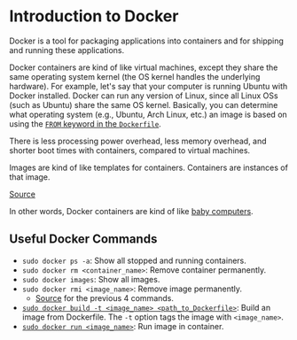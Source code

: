 # Introduction to Docker

Docker is a tool for packaging applications into containers and for shipping and running these
applications.

Docker containers are kind of like virtual machines, except they share the same operating system
kernel (the OS kernel handles the underlying hardware). For example, let's say that your computer is
running Ubuntu with Docker installed. Docker can run any version of Linux, since all Linux OSs
(such as Ubuntu) share the same OS kernel. Basically, you can determine what operating system
(e.g., Ubuntu, Arch Linux, etc.) an image is based on using the
[`FROM` keyword in the `Dockerfile`](https://docs.docker.com/engine/reference/builder/#from).

There is less processing power overhead, less memory overhead, and shorter boot times with
containers, compared to virtual machines.

Images are kind of like templates for containers. Containers are instances of that image.

[Source](https://www.youtube.com/watch?v=fqMOX6JJhGo)

In other words, Docker containers are kind of like
[baby computers](https://www.youtube.com/watch?v=DgT1b50R6JY).


## Useful Docker Commands

- `sudo docker ps -a`: Show all stopped and running containers.
- `sudo docker rm <container_name>`: Remove container permanently.
- `sudo docker images`: Show all images.
- `sudo docker rmi <image_name>`: Remove image permanently.
  - [Source](https://www.youtube.com/watch?v=fqMOX6JJhGo) for the previous 4 commands.
- [`sudo docker build -t <image_name> <path_to_Dockerfile>`](https://www.youtube.com/watch?v=Gjnup-PuquQ): Build
  an image from Dockerfile. The `-t` option tags the image with `<image_name>`.
- [`sudo docker run <image_name>`](https://www.youtube.com/watch?v=Gjnup-PuquQ): Run image in container.

